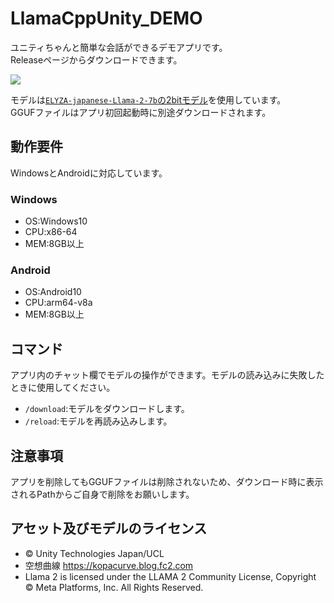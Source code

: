# LlamaCppUnity_DEMO
ユニティちゃんと簡単な会話ができるデモアプリです。  
Releaseページからダウンロードできます。

[![](https://img.youtube.com/vi/YAPNvy4gD-Y/0.jpg)](https://www.youtube.com/watch?v=YAPNvy4gD-Y)

モデルは[`ELYZA-japanese-Llama-2-7b`の2bitモデル](https://huggingface.co/mmnga/ELYZA-japanese-Llama-2-7b-instruct-gguf/tree/main)を使用しています。  
GGUFファイルはアプリ初回起動時に別途ダウンロードされます。  

## 動作要件
WindowsとAndroidに対応しています。  
### Windows
 - OS:Windows10
 - CPU:x86-64
 - MEM:8GB以上
### Android
 - OS:Android10
 - CPU:arm64-v8a
 - MEM:8GB以上

## コマンド
アプリ内のチャット欄でモデルの操作ができます。モデルの読み込みに失敗したときに使用してください。
 - `/download`:モデルをダウンロードします。
 - `/reload`:モデルを再読み込みします。

## 注意事項
アプリを削除してもGGUFファイルは削除されないため、ダウンロード時に表示されるPathからご自身で削除をお願いします。

## アセット及びモデルのライセンス
- © Unity Technologies Japan/UCL
- 空想曲線 https://kopacurve.blog.fc2.com
- Llama 2 is licensed under the LLAMA 2 Community License, Copyright © Meta Platforms, Inc. All Rights Reserved.
